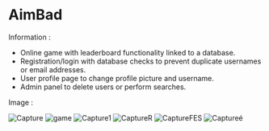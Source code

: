 # AimBad

Information :

- Online game with leaderboard functionality linked to a database.
- Registration/login with database checks to prevent duplicate usernames or email addresses.
- User profile page to change profile picture and username.
- Admin panel to delete users or perform searches.

Image :

![Capture](https://user-images.githubusercontent.com/121417762/235671798-f00c4626-8bc5-4220-8468-5e7c6a44c6b9.JPG)
![game](https://user-images.githubusercontent.com/121417762/235671922-298f9548-973b-4ad3-a494-dd43f5ed1f2d.JPG)
![Capture1](https://user-images.githubusercontent.com/121417762/235671951-ac027ffa-e202-4c15-9d20-68e8eeb85bfb.JPG)
![CaptureR](https://user-images.githubusercontent.com/121417762/235671987-ba318bc3-5c76-4f3b-996b-ac91515c658e.JPG)
![CaptureFES](https://user-images.githubusercontent.com/121417762/235672002-b495cbb5-a095-4e0d-ab05-56d69751daf1.JPG)
![Captureé](https://user-images.githubusercontent.com/121417762/235672017-a11afda1-3897-4a39-9d13-d249b4b20a2e.JPG)
